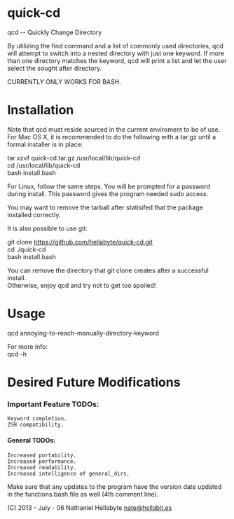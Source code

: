 quick-cd
========

qcd -- Quickly Change Directory 

By utilizing the find command and a list of commonly used directories,
qcd will attempt to switch into a nested directory with just one keyword.
If more than one directory matches the keyword, qcd will print a list and let the
user select the sought after directory. 

CURRENTLY ONLY WORKS FOR BASH.

Installation
============

Note that qcd must reside sourced in the current enviroment to be of use.
For Mac OS X, it is recommended to do the following with a
 tar.gz until a formal installer is in place:

tar xzvf quick-cd.tar.gz /usr/local/lib/quick-cd  
cd /usr/local/lib/quick-cd  
bash install.bash  

For Linux, follow the same steps. You will be prompted for a password during install.
This password gives the program needed sudo access.

You may want to remove the tarball after statisifed that the package installed correctly.

It is also possible to use git:

git clone https://github.com/hellabyte/quick-cd.git  
cd ./quick-cd  
bash install.bash

You can remove the directory that git clone creates after a successful install.  
Otherwise, enjoy qcd and try not to get too spoiled!
    
Usage
=====

qcd annoying-to-reach-manually-directory-keyword

For more info:  
    qcd -h

Desired Future Modifications
============================
### Important Feature TODOs: ###
    Keyword completion.  
    ZSH compatibility.  


#### General TODOs: ####
    Increased portability.                    
    Increased performance.                    
    Increased readability.                    
    Increased intelligence of general_dirs.   

Make sure that any updates to the program have the version date updated in the functions.bash
file as well (4th comment line).

(C) 2013 - July - 06 Nathaniel Hellabyte nate@hellabit.es
